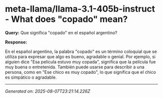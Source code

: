 # meta-llama/llama-3.1-405b-instruct - What does "copado" mean?

**Query:** Que significa "copado" en el español argentino?



**Response:**

En el español argentino, la palabra "copado" es un término coloquial que se utiliza para expresar que algo es bueno, agradable o genial. Por ejemplo, si alguien dice "Esa película estuvo muy copada", significa que la película fue muy buena o entretenida. También puede usarse para describir a una persona, como en "Ese chico es muy copado", lo que significa que el chico es simpático o agradable.

---
*Generated on: 2025-08-07T23:21:14.226Z*
